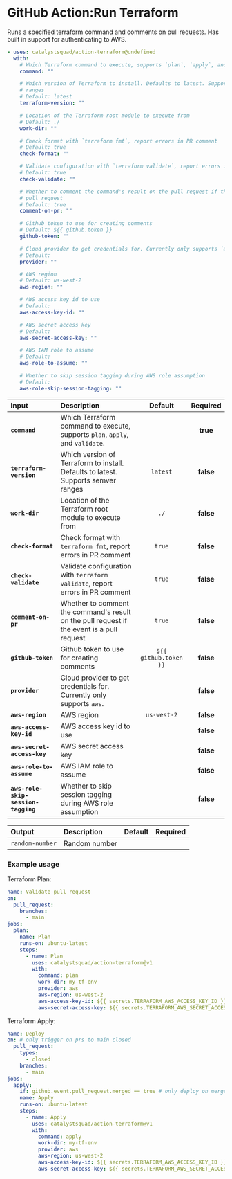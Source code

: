 <!-- start title -->

# GitHub Action:Run Terraform

<!-- end title -->
<!-- start description -->

Runs a specified terraform command and comments on pull requests. Has built in support for authenticating to AWS.

<!-- end description -->
<!-- start contents -->
<!-- end contents -->
<!-- start usage -->

```yaml
- uses: catalystsquad/action-terraform@undefined
  with:
    # Which Terraform command to execute, supports `plan`, `apply`, and `validate`.
    command: ""

    # Which version of Terraform to install. Defaults to latest. Supports semver
    # ranges
    # Default: latest
    terraform-version: ""

    # Location of the Terraform root module to execute from
    # Default: ./
    work-dir: ""

    # Check format with `terraform fmt`, report errors in PR comment
    # Default: true
    check-format: ""

    # Validate configuration with `terraform validate`, report errors in PR comment
    # Default: true
    check-validate: ""

    # Whether to comment the command's result on the pull request if the event is a
    # pull request
    # Default: true
    comment-on-pr: ""

    # Github token to use for creating comments
    # Default: ${{ github.token }}
    github-token: ""

    # Cloud provider to get credentials for. Currently only supports `aws`.
    # Default:
    provider: ""

    # AWS region
    # Default: us-west-2
    aws-region: ""

    # AWS access key id to use
    # Default:
    aws-access-key-id: ""

    # AWS secret access key
    # Default:
    aws-secret-access-key: ""

    # AWS IAM role to assume
    # Default:
    aws-role-to-assume: ""

    # Whether to skip session tagging during AWS role assumption
    # Default:
    aws-role-skip-session-tagging: ""
```

<!-- end usage -->
<!-- start inputs -->

| **Input**                           | **Description**                                                                            |      **Default**      | **Required** |
| :---------------------------------- | :----------------------------------------------------------------------------------------- | :-------------------: | :----------: |
| **`command`**                       | Which Terraform command to execute, supports `plan`, `apply`, and `validate`.              |                       |   **true**   |
| **`terraform-version`**             | Which version of Terraform to install. Defaults to latest. Supports semver ranges          |       `latest`        |  **false**   |
| **`work-dir`**                      | Location of the Terraform root module to execute from                                      |         `./`          |  **false**   |
| **`check-format`**                  | Check format with `terraform fmt`, report errors in PR comment                             |        `true`         |  **false**   |
| **`check-validate`**                | Validate configuration with `terraform validate`, report errors in PR comment              |        `true`         |  **false**   |
| **`comment-on-pr`**                 | Whether to comment the command's result on the pull request if the event is a pull request |        `true`         |  **false**   |
| **`github-token`**                  | Github token to use for creating comments                                                  | `${{ github.token }}` |  **false**   |
| **`provider`**                      | Cloud provider to get credentials for. Currently only supports `aws`.                      |                       |  **false**   |
| **`aws-region`**                    | AWS region                                                                                 |      `us-west-2`      |  **false**   |
| **`aws-access-key-id`**             | AWS access key id to use                                                                   |                       |  **false**   |
| **`aws-secret-access-key`**         | AWS secret access key                                                                      |                       |  **false**   |
| **`aws-role-to-assume`**            | AWS IAM role to assume                                                                     |                       |  **false**   |
| **`aws-role-skip-session-tagging`** | Whether to skip session tagging during AWS role assumption                                 |                       |  **false**   |

<!-- end inputs -->
<!-- start outputs -->

| **Output**      | **Description** | **Default** | **Required** |
| :-------------- | :-------------- | ----------- | ------------ |
| `random-number` | Random number   |             |              |

<!-- end outputs -->
<!-- start examples -->

### Example usage

Terraform Plan:

```yaml
name: Validate pull request
on:
  pull_request:
    branches:
      - main
jobs:
  plan:
    name: Plan
    runs-on: ubuntu-latest
    steps:
      - name: Plan
        uses: catalystsquad/action-terraform@v1
        with:
          command: plan
          work-dir: my-tf-env
          provider: aws
          aws-region: us-west-2
          aws-access-key-id: ${{ secrets.TERRAFORM_AWS_ACCESS_KEY_ID }}
          aws-secret-access-key: ${{ secrets.TERRAFORM_AWS_SECRET_ACCESS_KEY }}
```

Terraform Apply:

```yaml
name: Deploy
on: # only trigger on prs to main closed
  pull_request:
    types:
      - closed
    branches:
      - main
jobs:
  apply:
    if: github.event.pull_request.merged == true # only deploy on merged PRs
    name: Apply
    runs-on: ubuntu-latest
    steps:
      - name: Apply
        uses: catalystsquad/action-terraform@v1
        with:
          command: apply
          work-dir: my-tf-env
          provider: aws
          aws-region: us-west-2
          aws-access-key-id: ${{ secrets.TERRAFORM_AWS_ACCESS_KEY_ID }}
          aws-secret-access-key: ${{ secrets.TERRAFORM_AWS_SECRET_ACCESS_KEY }}
```

<!-- end examples -->
<!-- start [.github/ghdocs/examples/] -->
<!-- end [.github/ghdocs/examples/] -->
